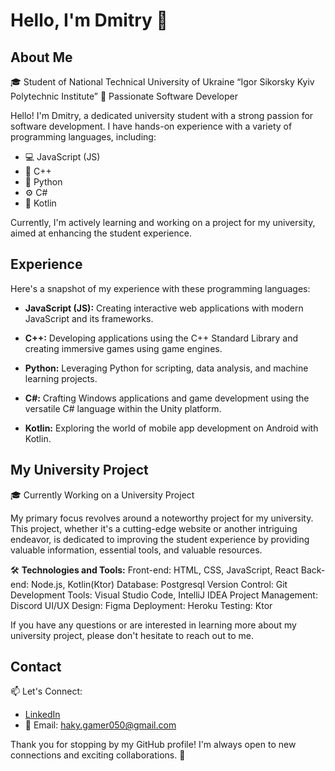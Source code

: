# Hello, I'm Dmitry 👋

## About Me

🎓 Student of National Technical University of Ukraine “Igor Sikorsky Kyiv Polytechnic Institute”
🚀 Passionate Software Developer

Hello! I'm Dmitry, a dedicated university student with a strong passion for software development. I have hands-on experience with a variety of programming languages, including:

- 💻 JavaScript (JS)
- 🚀 C++
- 🐍 Python
- ⚙️ C#
- 📱 Kotlin

Currently, I'm actively learning and working on a project for my university, aimed at enhancing the student experience.

## Experience

Here's a snapshot of my experience with these programming languages:

- **JavaScript (JS):** Creating interactive web applications with modern JavaScript and its frameworks.

- **C++:** Developing applications using the C++ Standard Library and creating immersive games using game engines.

- **Python:** Leveraging Python for scripting, data analysis, and machine learning projects.

- **C#:** Crafting Windows applications and game development using the versatile C# language within the Unity platform.

- **Kotlin:** Exploring the world of mobile app development on Android with Kotlin.

## My University Project

🎓 Currently Working on a University Project

My primary focus revolves around a noteworthy project for my university. This project, whether it's a cutting-edge website or another intriguing endeavor, is dedicated to improving the student experience by providing valuable information, essential tools, and valuable resources.

🛠️ **Technologies and Tools:** 
Front-end: HTML, CSS, JavaScript, React
Back-end: Node.js, Kotlin(Ktor)
Database: Postgresql
Version Control: Git
Development Tools: Visual Studio Code, IntelliJ IDEA
Project Management: Discord
UI/UX Design: Figma
Deployment: Heroku
Testing: Ktor

If you have any questions or are interested in learning more about my university project, please don't hesitate to reach out to me.

## Contact

📫 Let's Connect:

- [LinkedIn](https://www.linkedin.com/in/dmitry-dyorin-22119b272/)
- 📧 Email: haky.gamer050@gmail.com

Thank you for stopping by my GitHub profile! I'm always open to new connections and exciting collaborations. 🚀

